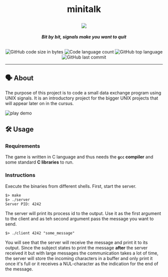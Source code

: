 <h1 align="center">
	<p>
	minitalk
	</p>
	<img src="https://github.com/ayogun/42-project-badges/blob/main/badges/minitalkm.png">
</h1>

<p align="center">
	<b><i>Bit by bit, signals make you want to quit</i></b><br><br>
</p>

<p align="center">
	<img alt="GitHub code size in bytes" src="https://img.shields.io/github/languages/code-size/aaron-22766/42_minitalk?color=lightblue" />
	<img alt="Code language count" src="https://img.shields.io/github/languages/count/aaron-22766/42_minitalk?color=yellow" />
	<img alt="GitHub top language" src="https://img.shields.io/github/languages/top/aaron-22766/42_minitalk?color=blue" />
	<img alt="GitHub last commit" src="https://img.shields.io/github/last-commit/aaron-22766/42_minitalk?color=green" />
</p>

---

## 🗣 About

The purpose of this project is to code a small data exchange program using UNIX signals. It is an introductory project for the bigger UNIX projects that will appear later on in the cursus.

![play demo](https://github.com/aaron-22766/bin/blob/ad6211b063e040868fdcba9a40f7e4f7fdf4e42f/gifs/minitalk.gif)

## 🛠 Usage

### Requirements

The game is written in C language and thus needs the **`gcc` compiler** and some standard **C libraries** to run. 

### Instructions

Execute the binaries from different shells. First, start the server.
```shell
$> make
$> ./server
Server PID: 4242
```
The server will print its process id to the output. Use it as the first argument to the client and as teh second argument pass the message you want to send.
```shell
$> ./client 4242 "some_message"
```
You will see that the server will receive the message and print it to its output. Since the subject states to print the message **after** the server received it but with large messages the communication takes a lot of time, the server will store the incoming characters in a buffer and only print it once it's full or it receives a NUL-character as the indication for the end of the message.
